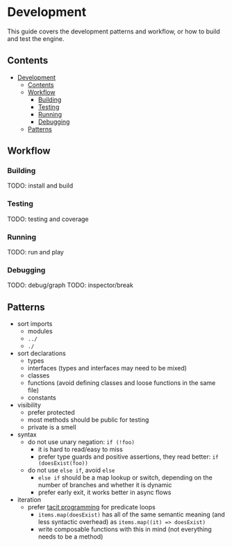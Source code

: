 # Development

This guide covers the development patterns and workflow, or how to build and test the engine.

## Contents

- [Development](#development)
  - [Contents](#contents)
  - [Workflow](#workflow)
    - [Building](#building)
    - [Testing](#testing)
    - [Running](#running)
    - [Debugging](#debugging)
  - [Patterns](#patterns)

## Workflow

### Building

TODO: install and build

### Testing

TODO: testing and coverage

### Running

TODO: run and play

### Debugging

TODO: debug/graph
TODO: inspector/break

## Patterns

- sort imports
  - modules
  - `../`
  - `./`
- sort declarations
  - types
  - interfaces (types and interfaces may need to be mixed)
  - classes
  - functions (avoid defining classes and loose functions in the same file)
  - constants
- visibility
  - prefer protected
  - most methods should be public for testing
  - private is a smell
- syntax
  - do not use unary negation: `if (!foo)`
    - it is hard to read/easy to miss
    - prefer type guards and positive assertions, they read better: `if (doesExist(foo))`
  - do not use `else if`, avoid `else`
    - `else if` should be a map lookup or switch, depending on the number of branches and whether it is dynamic
    - prefer early exit, it works better in async flows
- iteration
  - prefer [tacit programming](https://en.wikipedia.org/wiki/Tacit_programming) for predicate loops
    - `items.map(doesExist)` has all of the same semantic meaning (and less syntactic overhead) as `items.map((it) => doesExist)`
    - write composable functions with this in mind (not everything needs to be a method)
